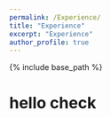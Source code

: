 ```yaml
---
permalink: /Experience/
title: "Experience"
excerpt: "Experience"
author_profile: true
---
```

{% include base_path %}

# hello check

